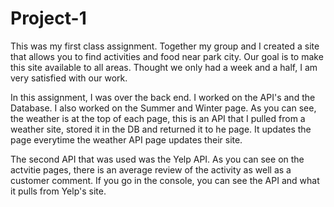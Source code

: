 # Project-1

This was my first class assignment. Together my group and I created a site that allows you to find activities and food near park city. Our goal is to make this site available to all areas. Thought we only had a week and a half, I am very satisfied with our work.

In this assignment, I was over the back end. I worked on the API's and the Database. I also worked on the Summer and Winter page. As you can see, the weather is at the top of each page, this is an API that I pulled from a weather site, stored it in the DB and returned it to he page. It updates the page everytime the weather API page updates their site.

The second API that was used was the Yelp API. As you can see on the actvitie pages, there is an average review of the activity as well as a customer comment. If you go in the console, you can see the API and what it pulls from Yelp's site. 
